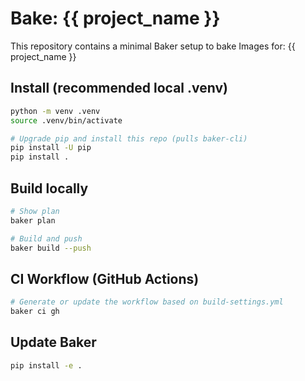 # Bake: {{ project_name }}

This repository contains a minimal Baker setup to bake Images for: {{ project_name }}

## Install (recommended local .venv)

```bash
python -m venv .venv
source .venv/bin/activate

# Upgrade pip and install this repo (pulls baker-cli)
pip install -U pip
pip install .
```

## Build locally

```bash
# Show plan
baker plan

# Build and push
baker build --push
```

## CI Workflow (GitHub Actions)

```bash
# Generate or update the workflow based on build-settings.yml
baker ci gh
```

## Update Baker

```bash
pip install -e .
```
